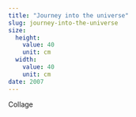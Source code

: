 ```yaml
---
title: "Journey into the universe"
slug: journey-into-the-universe
size:
  height:
    value: 40
    unit: cm
  width:
    value: 40
    unit: cm
date: 2007
---
```


Collage
